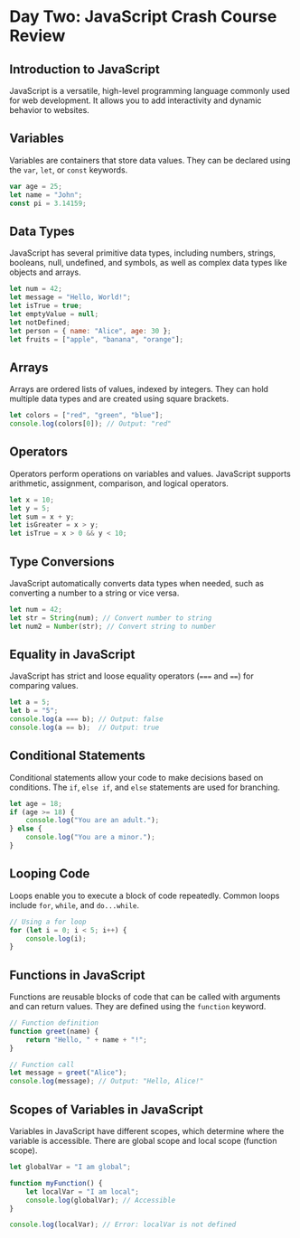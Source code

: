 
# Day Two: JavaScript Crash Course Review

## Introduction to JavaScript

JavaScript is a versatile, high-level programming language commonly used for web development. It allows you to add interactivity and dynamic behavior to websites.

## Variables

Variables are containers that store data values. They can be declared using the `var`, `let`, or `const` keywords.

```javascript
var age = 25;
let name = "John";
const pi = 3.14159;
```

## Data Types

JavaScript has several primitive data types, including numbers, strings, booleans, null, undefined, and symbols, as well as complex data types like objects and arrays.

```javascript
let num = 42;
let message = "Hello, World!";
let isTrue = true;
let emptyValue = null;
let notDefined;
let person = { name: "Alice", age: 30 };
let fruits = ["apple", "banana", "orange"];
```

## Arrays

Arrays are ordered lists of values, indexed by integers. They can hold multiple data types and are created using square brackets.

```javascript
let colors = ["red", "green", "blue"];
console.log(colors[0]); // Output: "red"
```

## Operators

Operators perform operations on variables and values. JavaScript supports arithmetic, assignment, comparison, and logical operators.

```javascript
let x = 10;
let y = 5;
let sum = x + y;
let isGreater = x > y;
let isTrue = x > 0 && y < 10;
```

## Type Conversions

JavaScript automatically converts data types when needed, such as converting a number to a string or vice versa.

```javascript
let num = 42;
let str = String(num); // Convert number to string
let num2 = Number(str); // Convert string to number
```

## Equality in JavaScript

JavaScript has strict and loose equality operators (`===` and `==`) for comparing values.

```javascript
let a = 5;
let b = "5";
console.log(a === b); // Output: false
console.log(a == b);  // Output: true
```

## Conditional Statements

Conditional statements allow your code to make decisions based on conditions. The `if`, `else if`, and `else` statements are used for branching.

```javascript
let age = 18;
if (age >= 18) {
    console.log("You are an adult.");
} else {
    console.log("You are a minor.");
}
```

## Looping Code

Loops enable you to execute a block of code repeatedly. Common loops include `for`, `while`, and `do...while`.

```javascript
// Using a for loop
for (let i = 0; i < 5; i++) {
    console.log(i);
}
```

## Functions in JavaScript

Functions are reusable blocks of code that can be called with arguments and can return values. They are defined using the `function` keyword.

```javascript
// Function definition
function greet(name) {
    return "Hello, " + name + "!";
}

// Function call
let message = greet("Alice");
console.log(message); // Output: "Hello, Alice!"
```

## Scopes of Variables in JavaScript

Variables in JavaScript have different scopes, which determine where the variable is accessible. There are global scope and local scope (function scope).

```javascript
let globalVar = "I am global";

function myFunction() {
    let localVar = "I am local";
    console.log(globalVar); // Accessible
}

console.log(localVar); // Error: localVar is not defined
```
